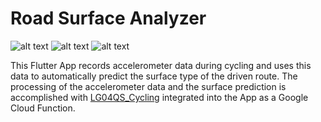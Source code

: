 # Road Surface Analyzer

![alt text](https://imgur.com/QNbEGDL.png) ![alt text](https://imgur.com/vZ057LG.png) ![alt text](https://imgur.com/FJai51A.png) 

This Flutter App records accelerometer data during cycling and uses this data to automatically predict the surface type of the driven route.
The processing of the accelerometer data and the surface prediction is accomplished with [LG04QS_Cycling](https://github.com/NilsHMeier/LG04QS_Cycling) integrated into the App as a Google Cloud Function.


